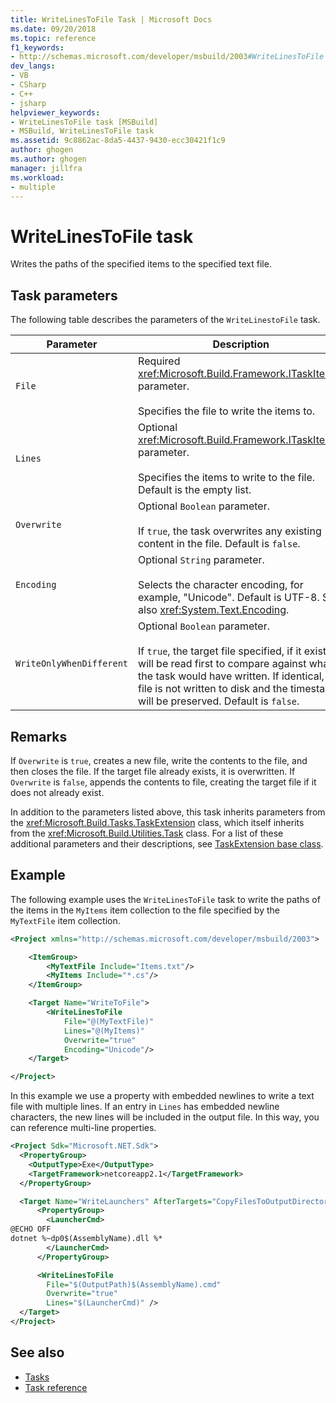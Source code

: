 ```yaml
---
title: WriteLinesToFile Task | Microsoft Docs
ms.date: 09/20/2018
ms.topic: reference
f1_keywords:
- http://schemas.microsoft.com/developer/msbuild/2003#WriteLinesToFile
dev_langs:
- VB
- CSharp
- C++
- jsharp
helpviewer_keywords:
- WriteLinesToFile task [MSBuild]
- MSBuild, WriteLinesToFile task
ms.assetid: 9c8862ac-8da5-4437-9430-ecc30421f1c9
author: ghogen
ms.author: ghogen
manager: jillfra
ms.workload:
- multiple
---
```

# WriteLinesToFile task

Writes the paths of the specified items to the specified text file.

## Task parameters

 The following table describes the parameters of the `WriteLinestoFile` task.

|Parameter|Description|
|---------------|-----------------|
|`File`|Required <xref:Microsoft.Build.Framework.ITaskItem> parameter.<br /><br /> Specifies the file to write the items to.|
|`Lines`|Optional <xref:Microsoft.Build.Framework.ITaskItem>`[]` parameter.<br /><br /> Specifies the items to write to the file. Default is the empty list.|
|`Overwrite`|Optional `Boolean` parameter.<br /><br /> If `true`, the task overwrites any existing content in the file. Default is `false`.|
|`Encoding`|Optional `String` parameter.<br /><br /> Selects the character encoding, for example, "Unicode". Default is UTF-8.  See also <xref:System.Text.Encoding>.|
|`WriteOnlyWhenDifferent`|Optional `Boolean` parameter.<br /><br /> If `true`, the target file specified, if it exists, will be read first to compare against what the task would have written. If identical, the file is not written to disk and the timestamp will be preserved. Default is `false`.|

## Remarks

 If `Overwrite` is `true`, creates a new file, write the contents to the file, and then closes the file. If the target file already exists, it is overwritten. If `Overwrite` is `false`, appends the contents to file, creating the target file if it does not already exist.

 In addition to the parameters listed above, this task inherits parameters from the <xref:Microsoft.Build.Tasks.TaskExtension> class, which itself inherits from the <xref:Microsoft.Build.Utilities.Task> class. For a list of these additional parameters and their descriptions, see [TaskExtension base class](../msbuild/taskextension-base-class.md).

## Example

 The following example uses the `WriteLinesToFile` task to write the paths of the items in the `MyItems` item collection to the file specified by the `MyTextFile` item collection.

```xml
<Project xmlns="http://schemas.microsoft.com/developer/msbuild/2003">

    <ItemGroup>
        <MyTextFile Include="Items.txt"/>
        <MyItems Include="*.cs"/>
    </ItemGroup>

    <Target Name="WriteToFile">
        <WriteLinesToFile
            File="@(MyTextFile)"
            Lines="@(MyItems)"
            Overwrite="true"
            Encoding="Unicode"/>
    </Target>

</Project>
```

In this example we use a property with embedded newlines to write a text file with multiple lines. If an entry in `Lines` has embedded newline characters, the new lines will be included in the output file. In this way, you can reference multi-line properties.

```xml
<Project Sdk="Microsoft.NET.Sdk">
  <PropertyGroup>
    <OutputType>Exe</OutputType>
    <TargetFramework>netcoreapp2.1</TargetFramework>
  </PropertyGroup>

  <Target Name="WriteLaunchers" AfterTargets="CopyFilesToOutputDirectory">
      <PropertyGroup>
        <LauncherCmd>
@ECHO OFF
dotnet %~dp0$(AssemblyName).dll %*
        </LauncherCmd>
      </PropertyGroup>

      <WriteLinesToFile
        File="$(OutputPath)$(AssemblyName).cmd"
        Overwrite="true"
        Lines="$(LauncherCmd)" />
  </Target>
</Project>
```

## See also

- [Tasks](../msbuild/msbuild-tasks.md)
- [Task reference](../msbuild/msbuild-task-reference.md)
